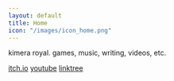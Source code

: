 ```yaml
---
layout: default
title: Home
icon: "/images/icon_home.png"
---
```


kimera royal. games, music, writing, videos, etc.

[itch.io](https://kimeraroyal.itch.io)
[youtube](https://youtube.com/@TECHNOJESTER)
[linktree](https://linktr.ee/kimeraroyal)